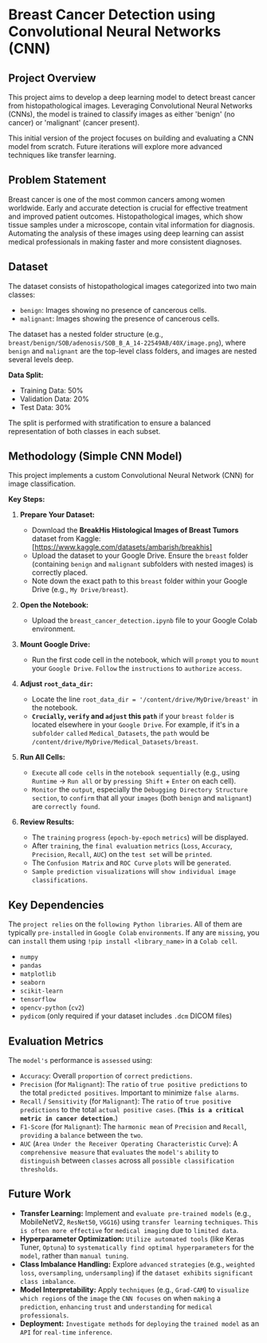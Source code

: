 # Breast Cancer Detection using Convolutional Neural Networks (CNN)

## Project Overview

This project aims to develop a deep learning model to detect breast cancer from histopathological images. Leveraging Convolutional Neural Networks (CNNs), the model is trained to classify images as either 'benign' (no cancer) or 'malignant' (cancer present).

This initial version of the project focuses on building and evaluating a CNN model from scratch. Future iterations will explore more advanced techniques like transfer learning.

## Problem Statement

Breast cancer is one of the most common cancers among women worldwide. Early and accurate detection is crucial for effective treatment and improved patient outcomes. Histopathological images, which show tissue samples under a microscope, contain vital information for diagnosis. Automating the analysis of these images using deep learning can assist medical professionals in making faster and more consistent diagnoses.

## Dataset

The dataset consists of histopathological images categorized into two main classes:
* `benign`: Images showing no presence of cancerous cells.
* `malignant`: Images showing the presence of cancerous cells.

The dataset has a nested folder structure (e.g., `breast/benign/SOB/adenosis/SOB_B_A_14-22549AB/40X/image.png`), where `benign` and `malignant` are the top-level class folders, and images are nested several levels deep.

**Data Split:**
* Training Data: 50%
* Validation Data: 20%
* Test Data: 30%

The split is performed with stratification to ensure a balanced representation of both classes in each subset.

## Methodology (Simple CNN Model)

This project implements a custom Convolutional Neural Network (CNN) for image classification.

**Key Steps:**

1.  **Prepare Your Dataset:**
    * Download the **BreakHis Histological Images of Breast Tumors** dataset from Kaggle: [https://www.kaggle.com/datasets/ambarish/breakhis]
    * Upload the dataset to your Google Drive. Ensure the `breast` folder (containing `benign` and `malignant` subfolders with nested images) is correctly placed.
    * Note down the exact path to this `breast` folder within your Google Drive (e.g., `My Drive/breast`).

2.  **Open the Notebook:**
    * Upload the `breast_cancer_detection.ipynb` file to your Google Colab environment.

3.  **Mount Google Drive:**
    * Run the first code cell in the notebook, which will `prompt` you to `mount` your `Google Drive`. `Follow` the `instructions` to `authorize` `access`.

4.  **Adjust `root_data_dir`:**
    * Locate the line `root_data_dir = '/content/drive/MyDrive/breast'` in the notebook.
    * **`Crucially`, `verify` and `adjust` this `path`** if your `breast` `folder` is located elsewhere in your `Google Drive`. For example, if it's in a `subfolder` `called` `Medical_Datasets`, the `path` would be `/content/drive/MyDrive/Medical_Datasets/breast`.

5.  **Run All Cells:**
    * `Execute` all `code cells` in the `notebook sequentially` (e.g., using `Runtime` -> `Run all` or by `pressing Shift` + `Enter` on each cell).
    * `Monitor` the `output`, especially the `Debugging Directory Structure` `section`, to `confirm` that all your `images` (both `benign` and `malignant`) are `correctly found`.

6.  **Review Results:**
    * The `training` `progress` (`epoch-by-epoch` `metrics`) will be displayed.
    * After `training`, the `final evaluation` `metrics` (`Loss`, `Accuracy`, `Precision`, `Recall`, `AUC`) on the `test set` will be `printed`.
    * The `Confusion Matrix` and `ROC Curve` `plots` will be `generated`.
    * `Sample prediction visualizations` will `show individual image classifications`.

## Key Dependencies

The `project relies` on the `following Python libraries`. All of them are typically `pre-installed` in `Google Colab` `environments`. If any are `missing`, you can `install` them using `!pip install <library_name>` in a `Colab cell`.

* `numpy`
* `pandas`
* `matplotlib`
* `seaborn`
* `scikit-learn`
* `tensorflow`
* `opencv-python` (`cv2`)
* `pydicom` (only required if your dataset includes `.dcm` DICOM files)

## Evaluation Metrics

The `model's` performance is `assessed` using:

* `Accuracy`: Overall `proportion` of `correct` `predictions`.
* `Precision` (for `Malignant`): The `ratio` of `true positive predictions` to the total `predicted positives`. Important to minimize `false alarms`.
* `Recall` / `Sensitivity` (for `Malignant`): The `ratio` of `true positive predictions` to the total `actual positive cases`. (**`This is a critical metric in cancer detection`.**)
* `F1-Score` (for `Malignant`): The `harmonic mean` of `Precision` and `Recall`, `providing` a `balance` between the `two`.
* `AUC` (`Area Under the Receiver Operating Characteristic` `Curve`): A `comprehensive measure` that `evaluates` the `model's` `ability` to `distinguish` between `classes` across all `possible classification thresholds`.

## Future Work

* **Transfer Learning:** Implement and `evaluate pre-trained models` (e.g., MobileNetV2, `ResNet50`, `VGG16`) using `transfer learning` `techniques`. `This is often more effective` for `medical imaging` due to `limited data`.
* **Hyperparameter Optimization:** `Utilize automated tools` (like Keras Tuner, `Optuna`) to `systematically find optimal hyperparameters` for the `model`, rather than `manual tuning`.
* **Class Imbalance Handling:** Explore `advanced` `strategies` (e.g., `weighted loss`, `oversampling`, `undersampling`) if the `dataset exhibits` `significant class imbalance`.
* **Model Interpretability:** Apply `techniques` (e.g., `Grad-CAM`) to `visualize` `which regions` of the `image` the `CNN focuses` on when `making` a `prediction`, `enhancing` `trust` and `understanding` for `medical professionals`.
* **Deployment:** `Investigate methods` for `deploying` the `trained model` as an `API` for `real-time` `inference`.

